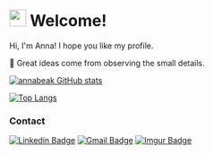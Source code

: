 #  <img src=https://github.com/TheDudeThatCode/TheDudeThatCode/blob/master/Assets/Earth.gif width="30"> Welcome! 
 
Hi, I'm Anna! I hope you like my profile.

📲 Great ideas come from observing the small details.

[![annabeak GitHub stats](https://github-readme-stats.vercel.app/api?username=annabeak)](https://github.com/annabeak)

[![Top Langs](https://github-readme-stats.vercel.app/api/top-langs/?username=annabeak&layout=compact)](https://github.com/annabeak)


### Contact 

[![Linkedin Badge](https://img.shields.io/badge/-LinkedIn-blue?style=for-the-badge&logo=Linkedin&logoColor=white&link=LINK_LINKEDIN)](http://linkedin.com/in/anna-beatriz-2b8990222) [![Gmail Badge](https://img.shields.io/badge/Gmail-D14836?style=for-the-badge&logo=Gmail&logoColor=white&link=LINK_EMAIL)](https://mail.google.com/mail/mu/mp/261/#tl/priority/%5Esmartlabel_personal) [![Imgur Badge](https://img.shields.io/badge/-Imgur-3a464b?style=for-the-badge&logo=Imgur&logoColor=white&link=LINK_IMGUR)](https://imgur.com/user/AnnaBeak)
